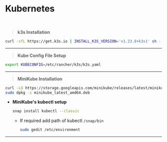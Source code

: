 # **Kubernetes**
<br>

> **k3s Installation**
```sh
curl -sfL https://get.k3s.io | INSTALL_K3S_VERSION='v1.23.8+k3s1' sh -
```
---

> **Kube Config File Setup**
```sh
export KUBECONFIG=/etc/rancher/k3s/k3s.yaml
```
---

> **MiniKube Installation**
```sh
curl -LO https://storage.googleapis.com/minikube/releases/latest/minikube_latest_amd64.deb
sudo dpkg -i minikube_latest_amd64.deb
```

- **MiniKube's kubectl setup**

	```sh
	snap install kubectl --classic
	```

	- If required add path of kubectl `/snap/bin`

		```sh
		sudo gedit /etc/environment
		```
---